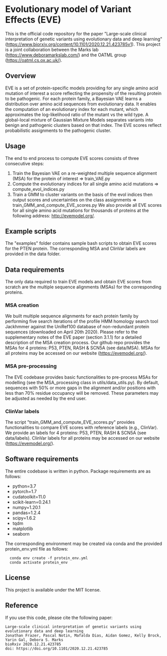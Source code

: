 # Evolutionary model of Variant Effects (EVE)

This is the official code repository for the paper "Large-scale clinical interpretation of genetic variants using evolutionary data and deep learning" (https://www.biorxiv.org/content/10.1101/2020.12.21.423785v1). This project is a joint collaboration between the Marks lab (https://www.deboramarkslab.com/) and the OATML group (https://oatml.cs.ox.ac.uk/).

## Overview
EVE is a set of protein-specific models providing for any single amino acid mutation of interest a score reflecting the propensity of the resulting protein to be pathogenic. For each protein family, a Bayesian VAE learns a distribution over amino acid sequences from evolutionary data. It enables the computation of an evolutionary index for each mutant, which approximates the log-likelihood ratio of the mutant vs the wild type. A global-local mixture of Gaussian Mixture Models separates variants into benign and pathogenic clusters based on that index. The EVE scores reflect probabilistic assignments to the pathogenic cluster.

## Usage
The end to end process to compute EVE scores consists of three consecutive steps:
1. Train the Bayesian VAE on a re-weighted multiple sequence alignment (MSA) for the protein of interest => train_VAE.py
2. Compute the evolutionary indices for all single amino acid mutations => compute_evol_indices.py
3. Train a GMM to cluster variants on the basis of the evol indices then output scores and uncertainties on the class assignments => train_GMM_and_compute_EVE_scores.py
We also provide all EVE scores for all single amino acid mutations for thousands of proteins at the following address: http://evemodel.org/.

## Example scripts
The "examples" folder contains sample bash scripts to obtain EVE scores for the PTEN protein.
The corresponding MSA and ClinVar labels are provided in the data folder.

## Data requirements
The only data required to train EVE models and obtain EVE scores from scratch are the multiple sequence alignments (MSAs) for the corresponding proteins. 

### MSA creation
We built multiple sequence alignments for each protein family by performing five search iterations of the profile HMM homology search tool Jackhmmer against the UniRef100 database of non-redundant protein sequences (downloaded on April 20th 2020). Please refer to the supplementary notes of the EVE paper (section 3.1.1) for a detailed description of the MSA creation process. 
Our github repo provides the MSAs for 4 proteins: P53, PTEN, RASH & SCN5A (see data/MSA). MSAs for all proteins may be accessed on our website (https://evemodel.org/).

### MSA pre-processing
The EVE codebase provides basic functionalities to pre-process MSAs for modelling (see the MSA_processing class in utils/data_utils.py). By default, sequences with 50% or more gaps in the alignment and/or positions with less than 70% residue occupancy will be removed. These parameters may be adjusted as needed by the end user.

### ClinVar labels
The script "train_GMM_and_compute_EVE_scores.py" provides functionalities to compare EVE scores with reference labels (e.g., ClinVar). We provide an labels for 4 proteins: P53, PTEN, RASH & SCN5A (see data/labels). ClinVar labels for all proteins may be accessed on our website (https://evemodel.org/).

## Software requirements
The entire codebase is written in python. Package requirements are as follows:
  - python=3.7
  - pytorch=1.7
  - cudatoolkit=11.0
  - scikit-learn=0.24.1
  - numpy=1.20.1
  - pandas=1.2.4
  - scipy=1.6.2
  - tqdm
  - matplotlib
  - seaborn

The corresponding environment may be created via conda and the provided protein_env.yml file as follows:
```
  conda env create -f protein_env.yml
  conda activate protein_env
```

## License
This project is available under the MIT license.

## Reference
If you use this code, please cite the following paper:
```
Large-scale clinical interpretation of genetic variants using evolutionary data and deep learning
Jonathan Frazer, Pascal Notin, Mafalda Dias, Aidan Gomez, Kelly Brock, Yarin Gal, Debora S. Marks
bioRxiv 2020.12.21.423785
doi: https://doi.org/10.1101/2020.12.21.423785
```
